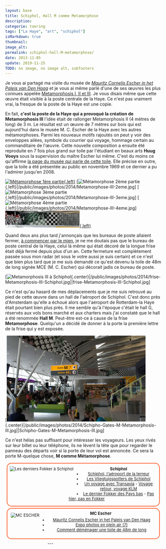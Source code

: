 ```yaml
---
layout: base
title: Schiphol, Hall M comme Metamorphose
description: 
categorie: toering
tags: ["La Haye", "art", "schiphol"]
isMarkdown: true
thumbnail: 
image_alt: 
permalink: schiphol-hall-M-metamorphose/
date: 2013-11-05
update: 2019-11-25
TODO: no image, no image alt, subfooters
---
```




Je vous ai partagé ma visite du musée de *[Mauritz Cornelis Escher in het Paleis van Den Haag](/mauritz-cornelis-escher-in-het-paleis-van-den-haag)* et je vous ai même parlé d'une de ses œuvres les plus connues appelée [Metamorphosis I, II et III](https://www.escherinhetpaleis.nl/story-of-escher/metamorphosis-i-ii-iii/). Je vous disais même que cette œuvre était visible à la poste centrale de la Haye. Ce n'est pas vraiment vrai, la fresque de la poste de la Haye est une copie.

En fait, **c'est la poste de la Haye qui a provoqué la création de Metamorphosis III** l'idée était de rallonger Metamorphosis II (4 mètres de long) de 3 m. Le résultat est un œuvre de 7 mètres sur bois qui est aujourd'hui dans le musée M. C. Escher de la Haye avec les autres métamorphoses. Parmi les nouveaux motifs rajoutés on peut y voir des enveloppes ailées, symbole du courrier qui voyage, hommage certain au commanditaire de l'œuvre. Cette nouvelle composition a ensuite été reproduite en 7 fois plus grand sur toile par l'étudiant en beaux arts **Huug Vooys** sous la supervision du maître Escher lui même. C'est du moins ce qu'affirme [la page du musée qui parle de cette toile](https://www.escherinhetpaleis.nl/escher-today/metamorphosis-iii-revealed-hague-1969/). Elle précise en outre, que la toile a été présentée au public en novembre 1969 et ce dernier a pu l'admirer jusqu'en 2008.

[![Métamorphose 1ère partie](.Metamorphose-III-1er_s.jpg){.left}](/public/images/photos/2014/Metamorphose-III-1er.jpg) 
[![Métamorphose 2ème partie](.Metamorphose-III-2eme_s.jpg){.left}|/public/images/photos/2014/Metamorphose-III-2eme.jpg] [![Métamorphose 3ème partie](.Metamorphose-III-3eme_s.jpg){.left}|/public/images/photos/2014/Metamorphose-III-3eme.jpg] [![Métamorphose 4ème partie](.Metamorphose-III-4eme_s.jpg){.left}|/public/images/photos/2014/Metamorphose-III-4eme.jpg] [![Métamorphose 5ème partie](.Metamorphose-III-5eme_s.jpg){.left}](/public/images/photos/2014/Metamorphose-III-5eme.jpg)

<!-- HTML -->
<div class="clear"></div>
<!-- / HTML -->

Quand deux ans plus tard j'annonçais que les bureaux de poste allaient fermer, [à commencer par le mien](/la-fin-des-bureaux-de-poste), je ne me doutais pas que le bureau de poste central de la Haye, celui là même qui était décoré de la longue frise était déjà fermé depuis plus d'un an. Cette fermeture est complètement passée sous mon radar (et sous le votre aussi je suis certain) et ce n'est que bien plus tard que je me suis demandé ce qu'est devenu la toile de 48m de long signée MCE (M. C. Escher) qui décorait jadis ce bureau de poste.

[![Metamorphosis III à Schiphol](.frise-Metamorphosis-III-Schiphol_m.jpg){.center}|/public/images/photos/2014/frise-Metamorphosis-III-Schiphol.jpg||frise-Metamorphosis-III-Schiphol.jpg]

Ce n'est qu'au hasard de mes déplacements que je me suis retrouvé au pied de cette œuvre dans un hall de l'aéroport de Schiphol. C'est donc près d'Amsterdam qu'elle a échoué alors que l'aéroport de Rotterdam-la Haye était pourtant bien plus près. Il me semble qu'à l'époque c'était le hall G, réservés aux vols bons marché et aux charters mais j'ai constaté que le hall a été renommée **Hall M**. Peut-être est-ce à cause de la frise **Metamorphose**. Quelqu'un a décidé de donner à la porte la première lettre de la frise qui y est exposée. 

[![Schiphol Gates M comme Metamorphosis III](.Schipho-Gates-M-Metamorphosis-III_m.jpg){.center}|/public/images/photos/2014/Schipho-Gates-M-Metamorphosis-III.jpg||Schipho-Gates-M-Metamorphosis-III.jpg]

Ce n'est hélas pas suffisant pour intéresser les voyageurs. Les yeux rivés sur leur billet ou leur téléphone, ils ne lèvent la tête que pour regarder le panneau des départs voir si la porte de leur vol est annoncée. Ce sera la porte M-quelque chose, **M comme Métamorphose**.

<!-- HTML -->
<div style="border:2px solid #FF5521; border-radius:15px; text-align:center; font-size:small; padding:2px 8px; margin:5px; min-height:92px;">
<img src="/public/images/photos/2013/.fokker-derniers_s.jpg" alt="Les derniers Fokker à Schiphol" style="float:left; margin:0.5em 2em 1em 0; height:80px; width:auto;">
<div style="margin:3px; text-align:center;">
<h4 style="margin:0.5em 0 0 0;">Schiphol</h4>
<ul style="margin:0 0 1em">
<li><a href="/schiphol-l-aeroport-de-la-terreur">Schiphol, l'aéroport de la terreur</a>
<li><a href="/vliegtuigspotters">Les Vliegtuigspotters de Schiphol</a>
<li><a href="/un-voyage-avec-transavia">Un voyage avec Transavia</a> - <a href="/voyage-klm-retour">Voyage retour, voyage KLM</a>
<li><a href="Dernier-Fokker/">Le dernier Fokker des Pays bas</a> - <a href="/pas-hier-pas-en-fokker">Pas hier, pas en Fokker</a>
</ul>
</div>
</div>
<!-- / HTML -->


<!-- HTML -->
<div style="border:2px solid #FF5521; border-radius:15px; text-align:center; font-size:small; padding:2px 8px; margin:5px; min-height:92px;">
<div style="margin:3px; text-align:center;">
<img src="/public/images/photos/2007-03/.mc-echer-img_8430carre200_sq.jpg" alt="MC ESCHER" style="float:left; margin:0.5em 2em 1em 0; height:80px; width:auto;">
<h4 style="margin:0.4em;">MC Escher</h4>
<ul style="margin:0 0 1em">
<li><a href="/mauritz-cornelis-escher-in-het-paleis-van-den-haag">Mauritz Cornelis Escher in het Paleis van Den Haag</a>
<li><a href="/expo-photos-en-plein-air-7">Expo photos en plein air (7)</a>
<li><a href="/demenager-une-toile-de-48m">Comment déménager une toile de 48m de long</a>
</p>
</div>
</div>
<!-- / HTML -->
---
<!-- post notes:
https://mcescher.com/wp-content/uploads/2019/09/LW446geel2.jpg 
https://en.wikipedia.org/wiki/Metamorphosis_III 
https://vimeo.com/59554543
--->
